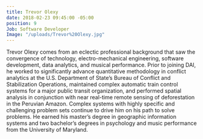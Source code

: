 ```yaml
---
title: Trevor Olexy
date: 2018-02-23 09:45:00 -05:00
position: 9
Job: Software Developer
Image: "/uploads/Trevor%20Olexy.jpg"
---
```


Trevor Olexy comes from an eclectic professional background that saw the convergence of technology, electro-mechanical engineering, software development, data analytics, and musical performance. Prior to joining DAI, he worked to significantly advance quantitative methodology in conflict analytics at the U.S. Department of State’s Bureau of Conflict and Stabilization Operations, maintained complex automatic train control systems for a major public transit organization, and performed spatial analysis in conjunction with near real-time remote sensing of deforestation in the Peruvian Amazon. Complex systems with highly specific and challenging problem sets continue to drive him on his path to solve problems. He earned his master’s degree in geographic information systems and two bachelor’s degrees in psychology and music performance from the University of Maryland.